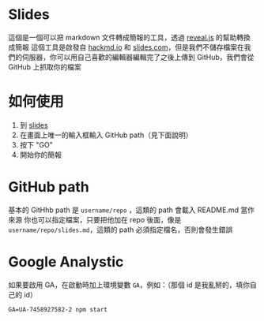 # Slides
這個是一個可以把 markdown 文件轉成簡報的工具，透過 [reveal.js](https://revealjs.com) 的幫助轉換成簡報
這個工具是啟發自 [hackmd.io](https://hackmd.io) 和 [slides.com](https://slides.com)，但是我們不儲存檔案在我們的伺服器，你可以用自己喜歡的編輯器編輯完了之後上傳到 GitHub，我們會從 GitHub 上抓取你的檔案
# 如何使用
1. 到 [slides](https://slides.simba-fs.dev)
2. 在畫面上唯一的輸入框輸入 GitHub path（見下面說明）
3. 按下 "GO"
4. 開始你的簡報

# GitHub path
基本的 GitHhb path 是 `username/repo` ，這類的 path 會載入 README.md 當作來源
你也可以指定檔案，只要把他加在 repo 後面，像是 `username/repo/slides.md`，這類的 path 必須指定檔名，否則會發生錯誤

# Google Analystic
如果要啟用 GA，在啟動時加上環境變數 `GA`，例如：（那個 id 是我亂掰的，填你自己的 id）
```
GA=UA-7458927582-2 npm start
```
